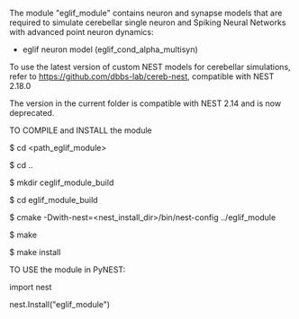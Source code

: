The module "eglif_module" contains neuron and synapse models that are required to simulate cerebellar single neuron and Spiking Neural Networks with advanced point neuron dynamics:
- eglif neuron model (eglif_cond_alpha_multisyn)

To use the latest version of custom NEST models for cerebellar simulations, refer to https://github.com/dbbs-lab/cereb-nest, compatible with NEST 2.18.0

The version in the current folder is compatible with NEST 2.14 and is now deprecated.

TO COMPILE and INSTALL the module

$ cd <path_eglif_module>

$ cd ..

$ mkdir ceglif_module_build

$ cd eglif_module_build

$ cmake -Dwith-nest=<nest_install_dir>/bin/nest-config ../eglif_module
		
$ make

$ make install



TO USE the module in PyNEST:

import nest

nest.Install("eglif_module")
